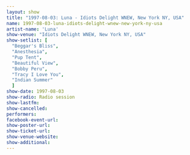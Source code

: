 ```yaml
---
layout: show
title: "1997-08-03: Luna - Idiots Delight WNEW, New York NY, USA"
name: 1997-08-03-luna-idiots-delight-wnew-new-york-ny-usa
artist-name: 'Luna'
show-venue: "Idiots Delight WNEW, New York NY, USA"
show-setlist: [
  "Beggar's Bliss",
  "Anesthesia",
  "Pup Tent",
  "Beautiful View",
  "Bobby Peru",
  "Tracy I Love You",
  "Indian Summer"
  ]
show-date: 1997-08-03
show-radio: Radio session
show-lastfm: 
show-cancelled: 
performers: 
facebook-event-url: 
show-poster-url: 
show-ticket-url: 
show-venue-website: 
show-additional: 
---
```


